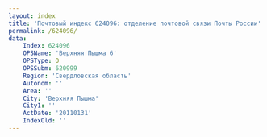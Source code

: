 ```yaml
---
layout: index
title: 'Почтовый индекс 624096: отделение почтовой связи Почты России'
permalink: /624096/
data:
    Index: 624096
    OPSName: 'Верхняя Пышма 6'
    OPSType: О
    OPSSubm: 620999
    Region: 'Свердловская область'
    Autonom: ''
    Area: ''
    City: 'Верхняя Пышма'
    City1: ''
    ActDate: '20110131'
    IndexOld: ''
---
```

